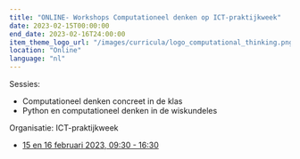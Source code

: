 ```yaml
---
title: "ONLINE- Workshops Computationeel denken op ICT-praktijkweek"
date: 2023-02-15T00:00:00
end_date: 2023-02-16T24:00:00
item_theme_logo_url: "/images/curricula/logo_computational_thinking.png"
location: "Online"
language: "nl"
---
```


Sessies: 
* Computationeel denken concreet in de klas
* Python en computationeel denken in de wiskundeles

Organisatie: ICT-praktijkweek

- [15 en 16 februari 2023, 09:30 - 16:30](https://www.ictdag.be/39)
